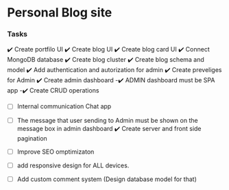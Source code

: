 # Personal Blog site


### Tasks
 ✔️ Create portfilo UI 
 ✔️ Create blog UI
 ✔️ Create blog card UI
 ✔️ Connect MongoDB database
 ✔️ Create blog cluster
 ✔️ Create blog schema and model 
 ✔️ Add authentication and autorization for admin
 ✔️ Create preveliges for Admin
 ✔️ Create admin dashboard
  -✔️ ADMIN dashboard must be SPA app
  -✔️ Create CRUD operations
  - [ ] Internal communication Chat app
  - [ ] The message that user sending to Admin must be shown on the message box in admin dashboard
 ✔️ Create server and front side pagination
- [ ] Improve SEO omptimizaton
- [ ] add responsive design for ALL devices.
- [ ] Add custom comment system (Design database model for that)

    



